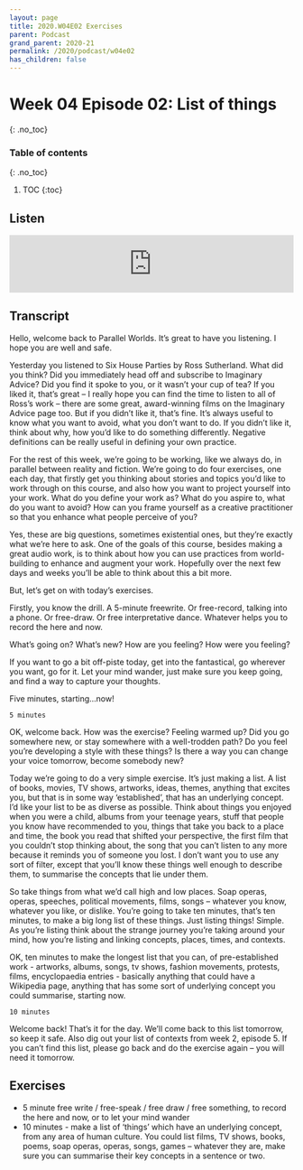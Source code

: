 ```yaml
---
layout: page
title: 2020.W04E02 Exercises
parent: Podcast
grand_parent: 2020-21
permalink: /2020/podcast/w04e02
has_children: false
---
```


# Week 04 Episode 02: List of things
{: .no_toc}

### Table of contents
{: .no_toc}

1. TOC
{:toc}

## Listen

<iframe src="https://anchor.fm/olliepalmer/embed/episodes/Week-04-Episode-02-Exercises-a-list-of-things-edjs78" height="102px" width="100%" frameborder="0" scrolling="no"></iframe>

## Transcript

Hello, welcome back to Parallel Worlds. It’s great to have you listening. I hope you are well and safe.

Yesterday you listened to Six House Parties by Ross Sutherland. What did you think? Did you immediately head off and subscribe to Imaginary Advice? Did you find it spoke to you, or it wasn’t your cup of tea? If you liked it, that’s great – I really hope you can find the time to listen to all of Ross’s work – there are some great, award-winning films on the Imaginary Advice page too. But if you didn’t like it, that’s fine. It’s always useful to know what you want to avoid, what you don’t want to do. If you didn’t like it, think about why, how you’d like to do something differently. Negative definitions can be really useful in defining your own practice.

For the rest of this week, we’re going to be working, like we always do, in parallel between reality and fiction. We’re going to do four exercises, one each day, that firstly get you thinking about stories and topics you’d like to work through on this course, and also how you want to project yourself into your work. What do you define your work as? What do you aspire to, what do you want to avoid? How can you frame yourself as a creative practitioner so that you enhance what people perceive of you?

Yes, these are big questions, sometimes existential ones, but they’re exactly what we’re here to ask. One of the goals of this course, besides making a great audio work, is to think about how you can use practices from world-building to enhance and augment your work. Hopefully over the next few days and weeks you’ll be able to think about this a bit more.

But, let’s get on with today’s exercises.

Firstly, you know the drill. A 5-minute freewrite. Or free-record, talking into a phone. Or free-draw. Or free interpretative dance. Whatever helps you to record the here and now.

What’s going on? What’s new? How are you feeling? How were you feeling?

If you want to go a bit off-piste today, get into the fantastical, go wherever you want, go for it. Let your mind wander, just make sure you keep going, and find a way to capture your thoughts.

Five minutes, starting...now!

```
5 minutes
```

OK, welcome back. How was the exercise? Feeling warmed up? Did you go somewhere new, or stay somewhere with a well-trodden path? Do you feel you’re developing a style with these things? Is there a way you can change your voice tomorrow, become somebody new?

Today we’re going to do a very simple exercise. It’s just making a list. A list of books, movies, TV shows, artworks, ideas, themes, anything that excites you, but that is in some way ‘established’, that has an underlying concept. I’d like your list to be as diverse as possible. Think about things you enjoyed when you were a child, albums from your teenage years, stuff that people you know have recommended to you, things that take you back to a place and time, the book you read that shifted your perspective, the first film that you couldn’t stop thinking about, the song that you can’t listen to any more because it reminds you of someone you lost. I don’t want you to use any sort of filter, except that you’ll know these things well enough to describe them, to summarise the concepts that lie under them.

So take things from what we’d call high and low places. Soap operas, operas, speeches, political movements, films, songs – whatever you know, whatever you like, or dislike. You’re going to take ten minutes, that’s ten minutes, to make a big long list of these things. Just listing things! Simple. As you’re listing think about the strange journey you’re taking around your mind, how you’re listing and linking concepts, places, times, and contexts.

OK, ten minutes to make the longest list that you can, of pre-established work - artworks, albums, songs, tv shows, fashion movements, protests, films, encyclopaedia entries - basically anything that could have a Wikipedia page, anything that has some sort of underlying concept you could summarise, starting now.

```
10 minutes
```

Welcome back! That’s it for the day. We’ll come back to this list tomorrow, so keep it safe. Also dig out your list of contexts from week 2, episode 5. If you can’t find this list, please go back and do the exercise again – you will need it tomorrow.

## Exercises

- 5 minute free write / free-speak / free draw / free something, to record the here and now, or to let your mind wander
- 10 minutes - make a list of ‘things’ which have an underlying concept, from any area of human culture. You could list films, TV shows, books, poems, soap operas, operas, songs, games – whatever they are, make sure you can summarise their key concepts in a sentence or two.
